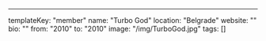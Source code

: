 ---
  templateKey: "member"
  name: "Turbo God"
  location: "Belgrade"
  website: ""
  bio: ""
  from: "2010"
  to: "2010"
  image: "/img/TurboGod.jpg"
  tags: []
